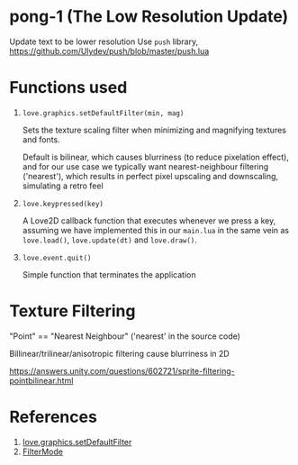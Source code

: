 # pong-1 (The Low Resolution Update)

Update text to be lower resolution
Use `push` library, https://github.com/Ulydev/push/blob/master/push.lua

# Functions used

1. `love.graphics.setDefaultFilter(min, mag)`

   Sets the texture scaling filter when minimizing and magnifying textures and fonts.

   Default is bilinear, which causes blurriness (to reduce pixelation effect), and for our use case we typically want nearest-neighbour filtering ('nearest'), which results in perfect pixel upscaling and downscaling, simulating a retro feel

1. `love.keypressed(key)`

   A Love2D callback function that executes whenever we press a key, assuming we have implemented this in our `main.lua` in the same vein as `love.load()`, `love.update(dt)` and `love.draw()`.

1. `love.event.quit()`

   Simple function that terminates the application

# Texture Filtering

"Point" == "Nearest Neighbour" ('nearest' in the source code)

Billinear/trilinear/anisotropic filtering cause blurriness in 2D

https://answers.unity.com/questions/602721/sprite-filtering-pointbilinear.html

# References

1. [love.graphics.setDefaultFilter](https://love2d.org/wiki/love.graphics.setDefaultFilter)
1. [FilterMode](https://love2d.org/wiki/FilterMode)
